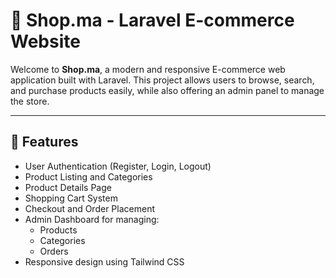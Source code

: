 # 🛒 Shop.ma - Laravel E-commerce Website

Welcome to **Shop.ma**, a modern and responsive E-commerce web application built with Laravel. This project allows users to browse, search, and purchase products easily, while also offering an admin panel to manage the store.

---

## 🚀 Features

- User Authentication (Register, Login, Logout)
- Product Listing and Categories
- Product Details Page
- Shopping Cart System
- Checkout and Order Placement
- Admin Dashboard for managing:
  - Products
  - Categories
  - Orders
- Responsive design using Tailwind CSS